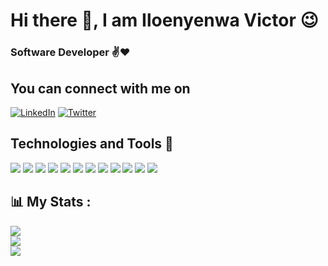 # <b align="center"> Hi there 👋, I am Iloenyenwa Victor 😉</b>
### <b align="center">  Software Developer ✌❤ </b>
## You can connect with me on 
 [![LinkedIn](https://img.shields.io/badge/LinkedIn-%230077B5.svg?logo=linkedin&logoColor=white)](https://www.linkedin.com/in/iloenyenwa-victor-350a5320b) [![Twitter](https://img.shields.io/badge/Twitter-%231DA1F2.svg?logo=Twitter&logoColor=white)](https://twitter.com/shadowbytee) 

 

## Technologies and Tools 🚀
![](https://img.shields.io/badge/Language-HTML-informational?style=flat&logo=html5&logoColor=white&color=3A9BDC)
![](https://img.shields.io/badge/Language-CSS-informational?style=flat&logo=css3&logoColor=white&color=3A9BDC)
![](https://img.shields.io/badge/Language-Javascript-informational?style=flat&logo=javascript&logoColor=white&color=3A9BDC)
![](https://img.shields.io/badge/Framework-Node-informational?style=flat&logo=node.js&logoColor=white&color=3A9BDC)
![](https://img.shields.io/badge/Framework-React-informational?style=flat&logo=react&logoColor=white&color=3A9BDC)
![](https://img.shields.io/badge/Framework-Vue-informational?style=flat&logo=vue.js&logoColor=white&color=3A9BDC)
![](https://img.shields.io/badge/Code-SASS-informational?style=flat&logo=sass&logoColor=white&color=3A9BDC)
![](https://img.shields.io/badge/Database-MongoDB-informational?style=flat&logo=mongodb&logoColor=white&color=3A9BDC)
![](https://img.shields.io/badge/Editor-VSCode-informational?style=flat&logo=visualstudiocode&logoColor=white&color=3A9BDC)
![](https://img.shields.io/badge/Platform-Netlify-informational?style=flat&logo=heroku&logoColor=white&color=3A9BDC)
![](https://img.shields.io/badge/Platform-Heroku-informational?style=flat&logo=netlify&logoColor=white&color=3A9BDC)
![](https://img.shields.io/badge/Platform-Vercel-informational?style=flat&logo=vercel&logoColor=white&color=3A9BDC)

## 📊 My Stats :
![](https://github-readme-stats.vercel.app/api?username=procode47&theme=radical&hide_border=false&include_all_commits=false&count_private=false)<br/>
![](https://github-readme-streak-stats.herokuapp.com/?user=procode47&theme=radical&hide_border=false)<br/>
![](https://github-readme-stats.vercel.app/api/top-langs/?username=procode47&theme=radical&hide_border=false&include_all_commits=false&count_private=false&layout=compact)
